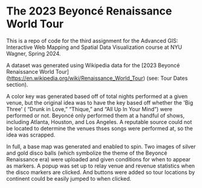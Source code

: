 # The 2023 Beyoncé Renaissance World Tour

This is a repo of code for the third assignment for the Advanced GIS: Interactive Web Mapping and Spatial Data Visualization course at NYU Wagner, Spring 2024.

A dataset was generated using Wikipedia data for the [2023 Beyoncé Renaissance World Tour] (https://en.wikipedia.org/wiki/Renaissance_World_Tour) (see: Tour Dates section). 

A color key was generated based off of total nights performed at a given venue, but the original idea was to have the key based off whether the 'Big Three' ( “Drunk in Love,” “Thique,” and “All Up In Your Mind”) were performed or not. Beyoncé only performed them at a handful of shows, including Atlanta, Houston, and Los Angeles.
A reputable source could not be located to determine the venues thses songs were performed at, so the idea was scrapped.

In full, a base map was generated and enabled to spin. Two images of silver and gold disco balls (which symbolize the theme of the Beyoncé Renaissance era) were uploaded and given conditions for when to appear as markers. A popup was set up to relay venue and revenue statistics when the disco markers are clicked. And buttons were added so tour locations by continent could be easily jumped to when clicked.



